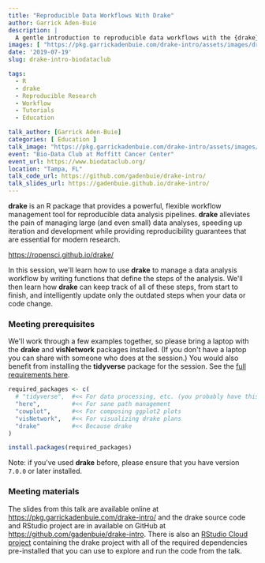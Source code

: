 ```yaml
---
title: "Reproducible Data Workflows With Drake"
author: Garrick Aden-Buie
description: |
  A gentle introduction to reproducible data workflows with the {drake} package.
images: [ "https://pkg.garrickadenbuie.com/drake-intro/assets/images/drake-intro-cover.jpg" ]
date: '2019-07-19'
slug: drake-intro-biodataclub

tags:
  - R
  - drake
  - Reproducible Research
  - Workflow
  - Tutorials
  - Education

talk_author: [Garrick Aden-Buie]
categories: [ Education ]
talk_image: "https://pkg.garrickadenbuie.com/drake-intro/assets/images/drake-intro-cover.jpg"
event: "Bio-Data Club at Moffitt Cancer Center"
event_url: https://www.biodataclub.org/
location: "Tampa, FL"
talk_code_url: https://github.com/gadenbuie/drake-intro/
talk_slides_url: https://gadenbuie.github.io/drake-intro/
---
```


**drake** is an R package that provides a powerful, flexible workflow management tool for reproducible data analysis pipelines. **drake** alleviates the pain of managing large (and even small) data analyses, speeding up iteration and development while providing reproducibility guarantees that are essential for modern research.

<https://ropensci.github.io/drake/>

In this session, we'll learn how to use **drake** to manage a data analysis workflow by writing functions that define the steps of the analysis. We'll then learn how **drake** can keep track of all of these steps, from start to finish, and intelligently update only the outdated steps when your data or code change.

### Meeting prerequisites

We'll work through a few examples together, so please bring a laptop with the **drake** and **visNetwork** packages installed.  (If you don't have a laptop you can share with someone who does at the session.) You would also benefit from installing the **tidyverse** package for the session. See the [full requirements here](https://pkg.garrickadenbuie.com/drake-intro/requirements/).

```r
required_packages <- c(
  # "tidyverse",  #<< For data processing, etc. (you probably have this)
  "here",         #<< For sane path management
  "cowplot",      #<< For composing ggplot2 plots
  "visNetwork",   #<< For visualizing drake plans
  "drake"         #<< Because drake
)

install.packages(required_packages)
```

Note: if you've used **drake** before, please ensure that you have version `7.0.0` or later installed.

### Meeting materials

The slides from this talk are available online at <https://pkg.garrickadenbuie.com/drake-intro/> and the drake source code and RStudio project are in available on GitHub at <https://github.com/gadenbuie/drake-intro>. There is also an [RStudio Cloud project](https://rstudio.cloud/project/405721) containing the drake project with all of the required dependencies pre-installed that you can use to explore and run the code from the talk.
